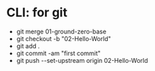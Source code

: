# CLI: for git
- git merge 01-ground-zero-base
- git checkout -b "02-Hello-World"
- git add .
- git commit -am "first commit"
- git push --set-upstream origin 02-Hello-World